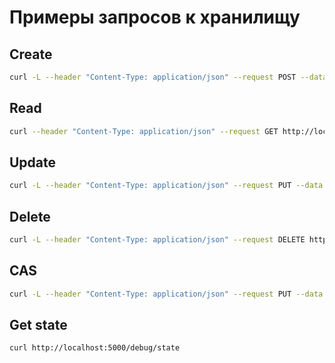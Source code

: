 # Примеры запросов к хранилищу

## Create

```bash
curl -L --header "Content-Type: application/json" --request POST --data '{"value":123}' http://localhost:5000/items/abc
```

## Read

```bash
curl --header "Content-Type: application/json" --request GET http://localhost:5000/items/abc
```

## Update

```bash
curl -L --header "Content-Type: application/json" --request PUT --data '{"value":456}' http://localhost:5000/items/abc
```

## Delete

```bash
curl -L --header "Content-Type: application/json" --request DELETE http://localhost:5000/items/abc
```

## CAS

```bash
curl -L --header "Content-Type: application/json" --request PUT --data '{"expected":null,"desired":789}' http://localhost:5000/items/abc/cas
```

## Get state

```bash
curl http://localhost:5000/debug/state
```
